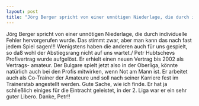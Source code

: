 ```yaml
---
layout: post
title: "Jörg Berger spricht von einer unnötigen Niederlage, die durch individuelle Fehler hervorgerufen wurde."
---
```


Jörg Berger spricht von einer unnötigen Niederlage, die durch individuelle Fehler hervorgerufen wurde. Das stimmt zwar, aber man kann das nach fast jedem Spiel sagen!!! Wenigstens haben die anderen auch für uns gespielt, so daß wohl der Abstiegsrang nicht auf uns wartet./ Petr Hubtschevs Profivertrag wurde aufgelöst. Er erhielt einen neuen Vertrag bis 2002 als Vertrags- amateur. Der Bulgare spielt jetzt also in der Oberliga, könnte natürlich auch bei den Profis mitwirken, wenn Not am Mann ist. Er arbeitet auch als Co-Trainer der Amateure und soll nach seiner Karriere fest im Trainerstab angestellt werden. Gute Sache, wie ich finde. Er hat ja schließlich einiges für die Eintracht geleistet, in der 2. Liga war er ein sehr guter Libero. Danke, Petr!!
